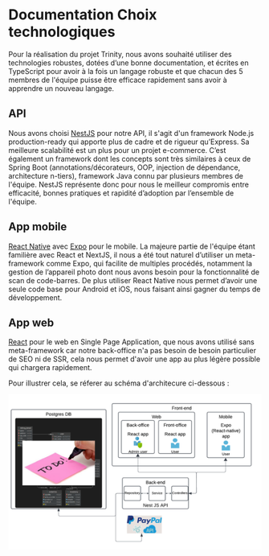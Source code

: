 # Documentation Choix technologiques

Pour la réalisation du projet Trinity, nous avons souhaité utiliser des technologies robustes, dotées d’une bonne documentation, et écrites en TypeScript pour avoir à la fois un langage robuste et que chacun des 5 membres de l'équipe puisse être efficace rapidement sans avoir à apprendre un nouveau langage.

## API

Nous avons choisi [NestJS](https://nestjs.com/) pour notre API, il s'agit d'un framework Node.js production-ready qui apporte plus de cadre et de rigueur qu’Express. Sa meilleure scalabilité est un plus pour un projet e-commerce. C’est également un framework dont les concepts sont très similaires à ceux de Spring Boot (annotations/décorateurs, OOP, injection de dépendance, architecture n-tiers), framework Java connu par plusieurs membres de l'équipe. NestJS représente donc pour nous le meilleur compromis entre efficacité, bonnes pratiques et rapidité d’adoption par l’ensemble de l'équipe.

## App mobile

[React Native](https://reactnative.dev/) avec [Expo](https://expo.dev/) pour le mobile. La majeure partie de l'équipe étant familière avec React et NextJS, il nous a été tout naturel d’utiliser un meta-framework comme Expo, qui facilite de multiples procédés, notamment la gestion de l’appareil photo dont nous avons besoin pour la fonctionnalité de scan de code-barres. De plus utiliser React Native nous permet d’avoir une seule code base pour Android et iOS, nous faisant ainsi gagner du temps de développement.

## App web

[React](https://react.dev/) pour le web en Single Page Application, que nous avons utilisé sans meta-framework car notre back-office n'a pas besoin de besoin particulier de SEO ni de SSR, cela nous permet d'avoir une app au plus légère possible qui chargera rapidement.

Pour illustrer cela, se réferer au schéma d'architecure ci-dessous :

![Schéma d'architecture](./T-YEP-Archi.png)
